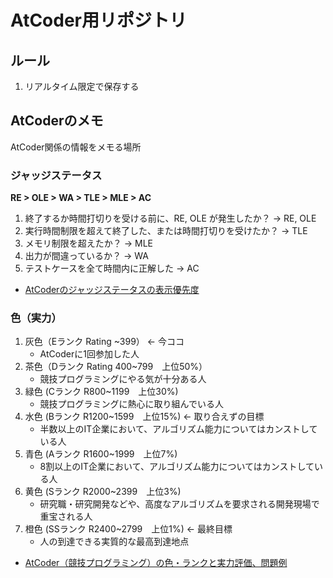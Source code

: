 # AtCoder用リポジトリ
## ルール
1. リアルタイム限定で保存する

## AtCoderのメモ
AtCoder関係の情報をメモる場所

### ジャッジステータス
**RE > OLE > WA > TLE > MLE > AC**
1. 終了するか時間打切りを受ける前に、RE, OLE が発生したか？ → RE, OLE
2. 実行時間制限を超えて終了した、または時間打切りを受けたか？ → TLE
3. メモリ制限を超えたか？ → MLE
4. 出力が間違っているか？ → WA
5. テストケースを全て時間内に正解した → AC
- [AtCoderのジャッジステータスの表示優先度](https://qiita.com/tomii9273/items/54cd7c1a7fb5591a8d9b)

### 色（実力）
1. 灰色（Eランク Rating ~399） ← 今ココ
   - AtCoderに1回参加した人
2. 茶色（Dランク Rating 400~799　上位50%）
   - 競技プログラミングにやる気が十分ある人
3. 緑色 (Cランク R800~1199　上位30%)
   - 競技プログラミングに熱心に取り組んでいる人
4. 水色 (Bランク R1200~1599　上位15%) ← 取り合えずの目標
   - 半数以上のIT企業において、アルゴリズム能力についてはカンストしている人
5. 青色 (Aランク R1600~1999　上位7%)
   - 8割以上のIT企業において、アルゴリズム能力についてはカンストしている人
6. 黄色 (Sランク R2000~2399　上位3%)
   - 研究職・研究開発などや、高度なアルゴリズムを要求される開発現場で重宝される人
7. 橙色 (SSランク R2400~2799　上位1%) ← 最終目標
   - 人の到達できる実質的な最高到達地点

- [AtCoder（競技プログラミング）の色・ランクと実力評価、問題例](https://chokudai.hatenablog.com/entry/2019/02/11/155904)